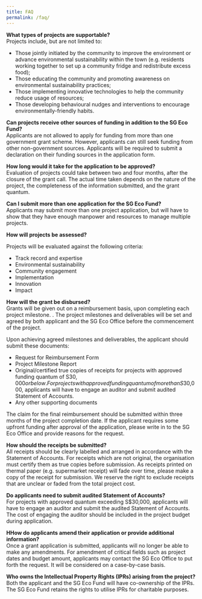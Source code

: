 ```yaml
---
title: FAQ
permalink: /faq/
---
```


**What types of projects are supportable?**  
Projects include, but are not limited to:
* Those jointly initiated by the community to improve the environment or advance environmental sustainability within the town (e.g. residents working together to set up a community fridge and redistribute excess food);
* Those educating the community and promoting awareness on environmental sustainability practices;
* Those implementing innovative technologies to help the community reduce usage of resources;
* Those developing behavioural nudges and interventions to encourage environmentally-friendly habits.



**Can projects receive other sources of funding in addition to the SG Eco Fund?**  
Applicants are not allowed to apply for funding from more than one government grant scheme. However, applicants can still seek funding from other non-government sources. Applicants will be required to submit a declaration on their funding sources in the application form.

**How long would it take for the application to be approved?**  
Evaluation of projects could take between two and four months, after the closure of the grant call. The actual time taken depends on the nature of the project, the completeness of the information submitted, and the grant quantum.

**Can I submit more than one application for the SG Eco Fund?**  
Applicants may submit more than one project application, but will have to show that they have enough manpower and resources to manage multiple projects.


**How will projects be assessed?**  

Projects will be evaluated against the following criteria:
* Track record and expertise
* Environmental sustainability
* Community engagement
* Implementation
* Innovation
* Impact


**How will the grant be disbursed?**  
Grants will be given out on a reimbursement basis, upon completing each project milestone. . The project milestones and deliverables will be set and agreed by both applicant and the SG Eco Office before the commencement of the project. 

Upon achieving agreed milestones and deliverables, the applicant should submit these documents: 
* Request for Reimbursement Form
* Project Milestone Report
* Original/certified true copies of receipts for projects with approved funding quantum of S$30,000 or below. For projects with approved funding quantum of more than S$30,000, applicants will have to engage an auditor and submit audited Statement of Accounts.
* Any other supporting documents

The claim for the final reimbursement should be submitted within three months of the project completion date. If the applicant requires some upfront funding after approval of the application, please write in to the SG Eco Office and provide reasons for the request.


**How should the receipts be submitted?**  
All receipts should be clearly labelled and arranged in accordance with the Statement of Accounts. For receipts which are not original, the organisation must certify them as true copies before submission. As receipts printed on thermal paper (e.g. supermarket receipt) will fade over time, please make a copy of the receipt for submission. We reserve the right to exclude receipts that are unclear or faded from the total project cost.


**Do applicants need to submit audited Statement of Accounts?**  
For projects with approved quantum exceeding S$30,000, applicants will have to engage an auditor and submit the audited Statement of Accounts. The cost of engaging the auditor should be included in the project budget during application.
 
 

**HHow do applicants amend their application or provide additional information?**  
Once a grant application is submitted, applicants will no longer be able to make any amendments. For amendment of critical fields such as project dates and budget amount, applicants may contact the SG Eco Office to put forth the request. It will be considered on a case-by-case basis.


**Who owns the Intellectual Property Rights (IPRs) arising from the project?**  
Both the applicant and the SG Eco Fund will have co-ownership of the IPRs. The SG Eco Fund retains the rights to utilise IPRs for charitable purposes.
